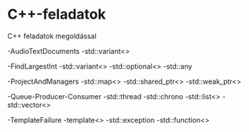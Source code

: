 # C++-feladatok
C++ feladatok megoldással

-AudioTextDocuments
          -std::variant<>

-FindLargestInt
          -std::variant<>
          -std::optional<>
          -std::any

-ProjectAndManagers
          -std::map<>
          -std::shared_ptr<>
          -std::weak_ptr<>
          
-Queue-Producer-Consumer
          -std::thread
          -std::chrono
          -std::list<>
          -std::vector<>

-TemplateFailure
          -template<>
          -std::exception
          -std::function<>
